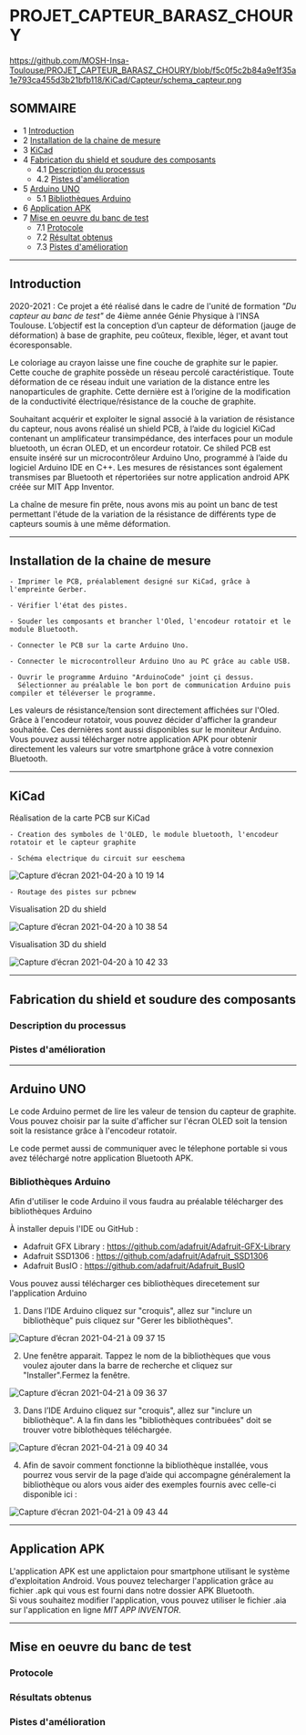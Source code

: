 
# PROJET_CAPTEUR_BARASZ_CHOURY

https://github.com/MOSH-Insa-Toulouse/PROJET_CAPTEUR_BARASZ_CHOURY/blob/f5c0f5c2b84a9e1f35a1e793ca455d3b21bfb118/KiCad/Capteur/schema_capteur.png 
## SOMMAIRE 
* 1 [Introduction](#introduction)
* 2 [Installation de la chaine de mesure](#paragraph2)
* 3 [KiCad](#paragraph3)
* 4 [Fabrication du shield et soudure des composants](#paragraph4)  
    *  4.1 [Description du processus](#subparagraph4.1)
    *  4.2 [Pistes d'amélioration](#subparagraph4.2)
* 5 [Arduino UNO](#paragraph5)  
    *  5.1 [Bibliothèques Arduino](#subparagraph5.1)
* 6 [Application APK](#paragraph6)
* 7 [Mise en oeuvre du banc de test](#paragraph7)
    *  7.1 [Protocole](#paragraph7.1)
    *  7.2 [Résultat obtenus](#paragraph7.2)
    *  7.3 [Pistes d'amélioration](#paragraph7.3)

--------- 
## Introduction <a name="introduction"></a>
2020-2021 : Ce projet a été réalisé dans le cadre de l'unité de formation _"Du capteur au banc de test"_ de 4ième année Génie Physique à l'INSA Toulouse.
L’objectif est la conception d’un capteur de déformation (jauge de déformation) à base de graphite, peu coûteux, flexible, léger, et avant tout écoresponsable. 

Le coloriage au crayon laisse une fine couche de graphite sur le papier. Cette couche de graphite possède un réseau percolé caractéristique. Toute déformation de ce réseau induit une variation de la distance entre les nanoparticules de graphite. Cette dernière est à l’origine de la modification de la conductivité électrique/résistance de la couche de graphite. 

Souhaitant acquérir et exploiter le signal associé à la variation de résistance du capteur, nous avons réalisé un shield PCB, à l’aide du logiciel KiCad contenant un amplificateur transimpédance, des interfaces pour un module bluetooth, un écran OLED, et un encordeur rotatoir. Ce shiled PCB est ensuite inséré sur un microcontrôleur Arduino Uno, programmé à l’aide du logiciel Arduino IDE en C++. Les mesures de résistances sont également transmises par Bluetooth et répertoriées sur notre application android APK créée sur MIT App Inventor. 

La chaîne de mesure fin prête, nous avons mis au point un banc de test permettant l'étude de la variation de la résistance de différents type de capteurs soumis à une même déformation.

--------------------

## Installation de la chaine de mesure <a name="paragraph2"></a>

    - Imprimer le PCB, préalablement designé sur KiCad, grâce à l'empreinte Gerber. 
  
    - Vérifier l'état des pistes. 
  
    - Souder les composants et brancher l'Oled, l'encodeur rotatoir et le module Bluetooth. 
  
    - Connecter le PCB sur la carte Arduino Uno.
  
    - Connecter le microcontrolleur Arduino Uno au PC grâce au cable USB. 
  
    - Ouvrir le programme Arduino "ArduinoCode" joint çi dessus.   
      Sélectionner au préalable le bon port de communication Arduino puis compiler et téléverser le programme. 
  
Les valeurs de résistance/tension sont directement affichées sur l'Oled. Grâce à l'encodeur rotatoir, vous pouvez décider d'afficher la grandeur souhaitée. Ces dernières sont aussi disponibles sur le moniteur Arduino.
Vous pouvez aussi télécharger notre application APK pour obtenir directement les valeurs sur votre smartphone grâce à votre connexion Bluetooth. 

-------------------

## KiCad <a name="paragraph3"></a>

Réalisation de la carte PCB sur KiCad  
   
    - Creation des symboles de l'OLED, le module bluetooth, l'encodeur rotatoir et le capteur graphite 

    - Schéma electrique du circuit sur eeschema  
![Capture d’écran 2021-04-20 à 10 19 14](https://user-images.githubusercontent.com/77725271/115362660-0f753900-a1c2-11eb-8249-97a2df3727b4.png)

   
    - Routage des pistes sur pcbnew  

Visualisation 2D du shield 

![Capture d’écran 2021-04-20 à 10 38 54](https://user-images.githubusercontent.com/77725271/115365432-aba03f80-a1c4-11eb-92de-d01a9dc3d4a2.png)
   
Visualisation 3D du shield

![Capture d’écran 2021-04-20 à 10 42 33](https://user-images.githubusercontent.com/77725271/115365961-26695a80-a1c5-11eb-9623-35357b8806e4.png)

-------------------

## Fabrication du shield et soudure des composants <a name="paragraph3"></a>

### Description du processus <a name="paragraph4.1"></a>

### Pistes d'amélioration <a name="paragraph4.2"></a>

----------------------

## Arduino UNO <a name="paragraph5"></a>

Le code Arduino permet de lire les valeur de tension du capteur de graphite. Vous pouvez choisir par la suite d'afficher sur l'écran OLED soit la tension soit la resistance grâce à l'encodeur rotatoir. 

Le code permet aussi de communiquer avec le télephone portable si vous avez téléchargé notre application Bluetooth APK.


### Bibliothèques Arduino <a name="subparagraph5.1"></a>

Afin d'utiliser le code Arduino il vous faudra au préalable télécharger des bibliothèques Arduino

À installer depuis l'IDE ou GitHub :

- Adafruit GFX Library : https://github.com/adafruit/Adafruit-GFX-Library
- Adafruit SSD1306 : https://github.com/adafruit/Adafruit_SSD1306
- Adafruit BusIO : https://github.com/adafruit/Adafruit_BusIO  



Vous pouvez aussi télécharger ces bibliothèques direcetement sur l'application Arduino


1) Dans l’IDE Arduino cliquez sur "croquis", allez sur "inclure un bibliothèque" puis cliquez sur  "Gerer les bibliothèques".  

![Capture d’écran 2021-04-21 à 09 37 15](https://user-images.githubusercontent.com/77725271/115515189-2df03880-a285-11eb-8b8e-ceb9764ce249.png)


2) Une fenêtre apparait. Tappez le nom de la bibliothèques que vous voulez ajouter dans la barre de recherche et cliquez sur  "Installer".Fermez la fenêtre.  
   
![Capture d’écran 2021-04-21 à 09 36 37](https://user-images.githubusercontent.com/77725271/115515123-17e27800-a285-11eb-918f-82b29236e2cc.png)


3) Dans l’IDE Arduino cliquez sur "croquis", allez sur "inclure un bibliothèque". A la fin dans les "bibliothèques contribuées" doit se trouver votre biblothèques téléchargée.  

![Capture d’écran 2021-04-21 à 09 40 34](https://user-images.githubusercontent.com/77725271/115515643-a3f49f80-a285-11eb-826f-339561a92329.png)


4) Afin de savoir comment fonctionne la bibliothèque installée, vous pourrez vous servir de la page d’aide qui accompagne généralement la bibliothèque ou alors vous aider des exemples fournis avec celle-ci disponible ici :  

![Capture d’écran 2021-04-21 à 09 43 44](https://user-images.githubusercontent.com/77725271/115516104-16fe1600-a286-11eb-8c3d-5318493226ed.png)

------------------------------

## Application APK <a name="paragraph6"></a>

L'application APK est une applictaion pour smartphone utilisant le système d'exploitation Android. 
Vous pouvez telecharger l'application grâce au fichier .apk qui vous est fourni dans notre dossier APK Bluetooth.  
Si vous souhaitez modifier l'application, vous pouvez utiliser le fichier .aia sur l'application en ligne _MIT APP INVENTOR_.  

----------------------------

## Mise en oeuvre du banc de test <a name="paragraph7"></a> 

### Protocole <a name="paragraph7.1"></a>

### Résultats obtenus <a name="paragraph7.2"></a>

### Pistes d'amélioration <a name="paragraph7.3"></a>

